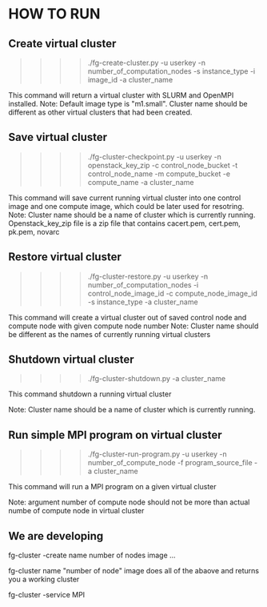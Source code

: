 HOW TO RUN
==========

Create virtual cluster
----------------------

>>>> ./fg-create-cluster.py -u userkey -n number_of_computation_nodes -s instance_type -i image_id -a cluster_name

This command will return a virtual cluster with SLURM and OpenMPI
installed.  Note: Default image type is "m1.small". Cluster name
should be different as other virtual clusters that had been created.

Save virtual cluster
--------------------

>>>>./fg-cluster-checkpoint.py -u userkey -n openstack_key_zip -c control_node_bucket -t control_node_name -m compute_bucket -e compute_name -a cluster_name

This command will save current running virtual cluster into one
control image and one compute image, which could be later used for
resotring.  Note: Cluster name should be a name of cluster which is
currently running. Openstack_key_zip file is a zip file that contains
cacert.pem, cert.pem, pk.pem, novarc

Restore virtual cluster
-----------------------

>>>>./fg-cluster-restore.py -u userkey -n number_of_computation_nodes -i control_node_image_id -c compute_node_image_id -s instance_type -a cluster_name

This command will create a virtual cluster out of saved control node
and compute node with given compute node number Note: Cluster name
should be different as the names of currently running virtual clusters

Shutdown virtual cluster
------------------------

>>>>./fg-cluster-shutdown.py -a cluster_name

This command shutdown a running virtual cluster 

Note: Cluster name should be a name of cluster which is currently
running.

Run simple MPI program on virtual cluster
-----------------------------------------

>>>>./fg-cluster-run-program.py -u userkey -n number_of_compute_node -f program_source_file -a cluster_name

This command will run a MPI program on a given virtual cluster

Note: argument number of compute node should not be more than actual
numbe of compute node in virtual cluster



We are developing
-----------------
fg-cluster -create name number of nodes image
...


fg-cluster name "number of node" image
   does all of the abaove and returns you a working cluster


fg-cluster -service MPI




